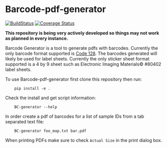 Barcode-pdf-generator
====================

[![BuildStatus](https://travis-ci.org/johnchase/Cual-ID.svg?branch=master)](https://travis-ci.org/johnchase/Cual-ID)
[![Coverage Status](https://coveralls.io/repos/johnchase/Cual-ID/badge.svg)](https://coveralls.io/r/johnchase/Cual-ID)

**This repository is being very actively developed so things may not work as planned in every instance.**


Barcode Generator is a tool to generate pdfs with barcodes. Currently the only barcode format supported is [Code 128](http://en.wikipedia.org/wiki/Code_128). The barcodes generated will likely be used for label sheets. Currently the only sticker sheet format supported is a 4 by 9 sheet such as Electronic Imaging Materials&copy; #80402 label sheets.

To use Barcode-pdf-generator first clone this repository then run:

        pip install -e .
Check the install and get script information:

        BC-generator --help

In order create a pdf of barcodes for a list of sample IDs from a tab separated text file:

        BC-generator foo_map.txt bar.pdf

When printing PDFs make sure to check `Actual Size` in the print dialog box.
